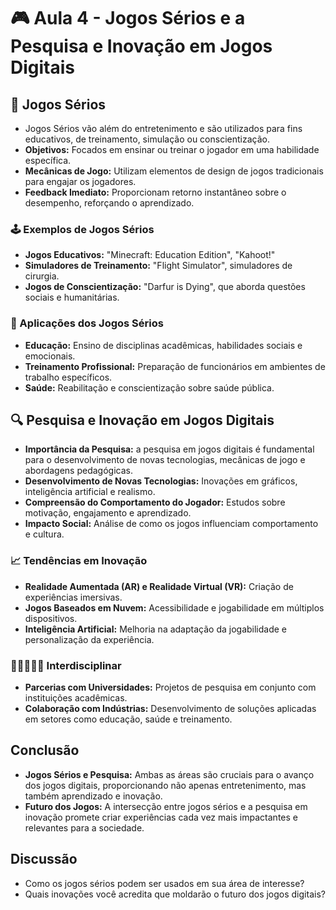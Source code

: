 # 🎮 Aula 4 - Jogos Sérios e a Pesquisa e Inovação em Jogos Digitais

## 🧩 Jogos Sérios
- Jogos Sérios vão além do entretenimento e são utilizados para fins educativos, de treinamento, simulação ou conscientização.
- **Objetivos:** Focados em ensinar ou treinar o jogador em uma habilidade específica.
- **Mecânicas de Jogo:** Utilizam elementos de design de jogos tradicionais para engajar os jogadores.
- **Feedback Imediato:** Proporcionam retorno instantâneo sobre o desempenho, reforçando o aprendizado.
  
### 🕹️ Exemplos de Jogos Sérios

- **Jogos Educativos:** "Minecraft: Education Edition", "Kahoot!"
- **Simuladores de Treinamento:** "Flight Simulator", simuladores de cirurgia.
- **Jogos de Conscientização:** "Darfur is Dying", que aborda questões sociais e humanitárias.

### 👾 Aplicações dos Jogos Sérios

- **Educação:** Ensino de disciplinas acadêmicas, habilidades sociais e emocionais.
- **Treinamento Profissional:** Preparação de funcionários em ambientes de trabalho específicos.
- **Saúde:** Reabilitação e conscientização sobre saúde pública.

## 🔍 Pesquisa e Inovação em Jogos Digitais

- **Importância da Pesquisa:**  a pesquisa em jogos digitais é fundamental para o desenvolvimento de novas tecnologias, mecânicas de jogo e abordagens pedagógicas.
- **Desenvolvimento de Novas Tecnologias:** Inovações em gráficos, inteligência artificial e realismo.
- **Compreensão do Comportamento do Jogador:** Estudos sobre motivação, engajamento e aprendizado.
- **Impacto Social:** Análise de como os jogos influenciam comportamento e cultura.
  
### 📈 Tendências em Inovação

- **Realidade Aumentada (AR) e Realidade Virtual (VR):** Criação de experiências imersivas.
- **Jogos Baseados em Nuvem:** Acessibilidade e jogabilidade em múltiplos dispositivos.
- **Inteligência Artificial:** Melhoria na adaptação da jogabilidade e personalização da experiência.

### 👨🏾‍🤝‍👩🏻 Interdisciplinar

- **Parcerias com Universidades:** Projetos de pesquisa em conjunto com instituições acadêmicas.
- **Colaboração com Indústrias:** Desenvolvimento de soluções aplicadas em setores como educação, saúde e treinamento.
  
## Conclusão

- **Jogos Sérios e Pesquisa:** Ambas as áreas são cruciais para o avanço dos jogos digitais, proporcionando não apenas entretenimento, mas também aprendizado e inovação.
- **Futuro dos Jogos:** A intersecção entre jogos sérios e a pesquisa em inovação promete criar experiências cada vez mais impactantes e relevantes para a sociedade.

## Discussão

- Como os jogos sérios podem ser usados em sua área de interesse?
- Quais inovações você acredita que moldarão o futuro dos jogos digitais?
